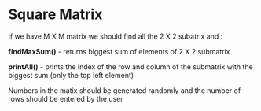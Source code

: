 # Square Matrix

If we have M X M matrix we should find all the 2 X 2 subatrix and :

**findMaxSum()**  - returns biggest sum of elements of 2 X 2 submatrix

**printAll()** - prints the index of the row and column of the submatrix with the biggest sum (only the top left element)

Numbers in the matix should be generated randomly and the number of rows should be entered by the user
